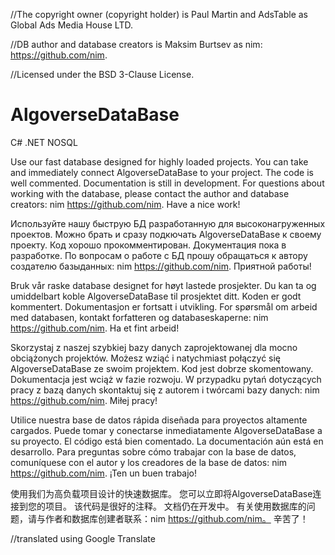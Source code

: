 //The copyright owner (copyright holder) is Paul Martin and AdsTable as Global Ads Media House LTD.

//DB author and database creators is Maksim Burtsev as nim: https://github.com/nim. 

//Licensed under the BSD 3-Clause License. 

# AlgoverseDataBase
C# .NET NOSQL

Use our fast database designed for highly loaded projects.
You can take and immediately connect AlgoverseDataBase to your project.
The code is well commented.
Documentation is still in development.
For questions about working with the database, please contact the author and database creators: nim https://github.com/nim.
Have a nice work!

Используйте нашу быструю БД разработанную для высоконагруженных проектов.
Можно брать и сразу подкючать AlgoverseDataBase к своему проекту.
Код хорошо прокомментирован.
Документация пока в разработке. 
По вопросам о работе с БД прошу обращаться к автору создателю базыданных: nim https://github.com/nim.
Приятной работы!

Bruk vår raske database designet for høyt lastede prosjekter.
Du kan ta og umiddelbart koble AlgoverseDataBase til prosjektet ditt.
Koden er godt kommentert.
Dokumentasjon er fortsatt i utvikling.
For spørsmål om arbeid med databasen, kontakt forfatteren og databaseskaperne: nim https://github.com/nim.
Ha et fint arbeid!

Skorzystaj z naszej szybkiej bazy danych zaprojektowanej dla mocno obciążonych projektów.
Możesz wziąć i natychmiast połączyć się AlgoverseDataBase ze swoim projektem.
Kod jest dobrze skomentowany.
Dokumentacja jest wciąż w fazie rozwoju.
W przypadku pytań dotyczących pracy z bazą danych skontaktuj się z autorem i twórcami bazy danych: nim https://github.com/nim.
Miłej pracy!

Utilice nuestra base de datos rápida diseñada para proyectos altamente cargados.
Puede tomar y conectarse inmediatamente AlgoverseDataBase a su proyecto.
El código está bien comentado.
La documentación aún está en desarrollo.
Para preguntas sobre cómo trabajar con la base de datos, comuníquese con el autor y los creadores de la base de datos: nim https://github.com/nim.
¡Ten un buen trabajo!


使用我们为高负载项目设计的快速数据库。
您可以立即将AlgoverseDataBase连接到您的项目。
该代码是很好的注释。
文档仍在开发中。
有关使用数据库的问题，请与作者和数据库创建者联系：nim https://github.com/nim。
辛苦了！

//translated using Google Translate
